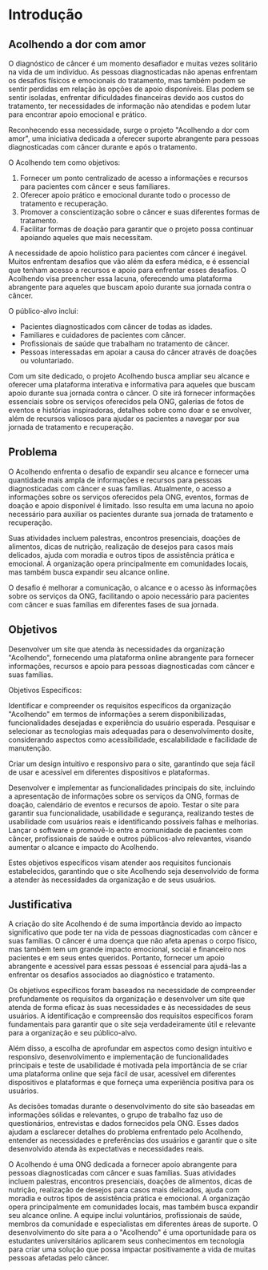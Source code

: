 # Introdução

## Acolhendo a dor com amor

O diagnóstico de câncer é um momento desafiador e muitas vezes solitário na vida de um indivíduo. As pessoas diagnosticadas não apenas enfrentam os desafios físicos e emocionais do tratamento, mas também podem se sentir perdidas em relação às opções de apoio disponíveis. Elas podem se sentir isoladas, enfrentar dificuldades financeiras devido aos custos do tratamento, ter necessidades de informação não atendidas e podem lutar para encontrar apoio emocional e prático.

Reconhecendo essa necessidade, surge o projeto "Acolhendo a dor com amor", uma iniciativa dedicada a oferecer suporte abrangente para pessoas diagnosticadas com câncer durante e após o tratamento.

O Acolhendo tem como objetivos:

1. Fornecer um ponto centralizado de acesso a informações e recursos para pacientes com câncer e seus familiares.
2. Oferecer apoio prático e emocional durante todo o processo de tratamento e recuperação.
3. Promover a conscientização sobre o câncer e suas diferentes formas de tratamento.
4. Facilitar formas de doação para garantir que o projeto possa continuar apoiando aqueles que mais necessitam.

A necessidade de apoio holístico para pacientes com câncer é inegável. Muitos enfrentam desafios que vão além da esfera médica, e é essencial que tenham acesso a recursos e apoio para enfrentar esses desafios. O Acolhendo visa preencher essa lacuna, oferecendo uma plataforma abrangente para aqueles que buscam apoio durante sua jornada contra o câncer.

O público-alvo inclui:

- Pacientes diagnosticados com câncer de todas as idades.
- Familiares e cuidadores de pacientes com câncer.
- Profissionais de saúde que trabalham no tratamento de câncer.
- Pessoas interessadas em apoiar a causa do câncer através de doações ou voluntariado.

Com um site dedicado, o projeto Acolhendo busca ampliar seu alcance e oferecer uma plataforma interativa e informativa para aqueles que buscam apoio durante sua jornada contra o câncer. O site irá fornecer informações essenciais sobre os serviços oferecidos pela ONG, galerias de fotos de eventos e histórias inspiradoras, detalhes sobre como doar e se envolver, além de recursos valiosos para ajudar os pacientes a navegar por sua jornada de tratamento e recuperação.


## Problema

O Acolhendo enfrenta o desafio de expandir seu alcance e fornecer uma quantidade mais ampla de informações e recursos para pessoas diagnosticadas com câncer e suas famílias. Atualmente, o acesso a informações sobre os serviços oferecidos pela ONG, eventos, formas de doação e apoio disponível é limitado. Isso resulta em uma lacuna no apoio necessário para auxiliar os pacientes durante sua jornada de tratamento e recuperação.

Suas atividades incluem palestras, encontros presenciais, doações de alimentos, dicas de nutrição, realização de desejos para casos mais delicados, ajuda com moradia e outros tipos de assistência prática e emocional. A organização opera principalmente em comunidades locais, mas também busca expandir seu alcance online.

O desafio é melhorar a comunicação, o alcance e o acesso às informações sobre os serviços da ONG, facilitando o apoio necessário para pacientes com câncer e suas famílias em diferentes fases de sua jornada.

## Objetivos 

Desenvolver um site que atenda às necessidades da organização "Acolhendo", fornecendo uma plataforma online abrangente para fornecer informações, recursos e apoio para pessoas diagnosticadas com câncer e suas famílias.

Objetivos Específicos:

Identificar e compreender os requisitos específicos da organização "Acolhendo" em termos de informações a serem disponibilizadas, funcionalidades desejadas e experiência do usuário esperada.
Pesquisar e selecionar as tecnologias mais adequadas para o desenvolvimento dosite, considerando aspectos como acessibilidade, escalabilidade e facilidade de manutenção.

Criar um design intuitivo e responsivo para o site, garantindo que seja fácil de usar e acessível em diferentes dispositivos e plataformas.

Desenvolver e implementar as funcionalidades principais do site, incluindo a apresentação de informações sobre os serviços da ONG, formas de doação, calendário de eventos e recursos de apoio.
Testar o site para garantir sua funcionalidade, usabilidade e segurança, realizando testes de usabilidade com usuários reais e identificando possíveis falhas e melhorias.
Lançar o software e promovê-lo entre a comunidade de pacientes com câncer, profissionais de saúde e outros públicos-alvo relevantes, visando aumentar o alcance e impacto do Acolhendo.

Estes objetivos específicos visam atender aos requisitos funcionais estabelecidos, garantindo que o site Acolhendo seja desenvolvido de forma a atender às necessidades da organização e de seus usuários.

## Justificativa

A criação do site Acolhendo é de suma importância devido ao impacto significativo que pode ter na vida de pessoas diagnosticadas com câncer e suas famílias. O câncer é uma doença que não afeta apenas o corpo físico, mas também tem um grande impacto emocional, social e financeiro nos pacientes e em seus entes queridos. Portanto, fornecer um apoio abrangente e acessível para essas pessoas é essencial para ajudá-las a enfrentar os desafios associados ao diagnóstico e tratamento.

Os objetivos específicos foram baseados na necessidade de compreender profundamente os requisitos da organização e desenvolver um site que atenda de forma eficaz às suas necessidades e às necessidades de seus usuários. A identificação e compreensão dos requisitos específicos foram fundamentais para garantir que o site seja verdadeiramente útil e relevante para a organização e seu público-alvo.

Além disso, a escolha de aprofundar em aspectos como design intuitivo e responsivo, desenvolvimento e implementação de funcionalidades principais e teste de usabilidade é motivada pela importância de se criar uma plataforma online que seja fácil de usar, acessível em diferentes dispositivos e plataformas e que forneça uma experiência positiva para os usuários.

As decisões tomadas durante o desenvolvimento do site são baseadas em informações sólidas e relevantes, o grupo de trabalho faz uso de questionários, entrevistas e dados fornecidos pela ONG. Esses dados ajudam a esclarecer detalhes do problema enfrentado pelo Acolhendo, entender as necessidades e preferências dos usuários e garantir que o site desenvolvido atenda às expectativas e necessidades reais.

O Acolhendo é uma ONG dedicada a fornecer apoio abrangente para pessoas diagnosticadas com câncer e suas famílias. Suas atividades incluem palestras, encontros presenciais, doações de alimentos, dicas de nutrição, realização de desejos para casos mais delicados, ajuda com moradia e outros tipos de assistência prática e emocional. A organização opera principalmente em comunidades locais, mas também busca expandir seu alcance online. A equipe inclui voluntários, profissionais de saúde, membros da comunidade e especialistas em diferentes áreas de suporte. O desenvolvimento do site para a o "Acolhendo" é uma oportunidade para os estudantes universitários aplicarem seus conhecimentos em tecnologia para criar uma solução que possa impactar positivamente a vida de muitas pessoas afetadas pelo câncer.

